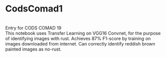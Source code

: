 # CodsComad1
<br>Entry for CODS COMAD 19
<br>This notebook uses Transfer Learning on VGG16 Convnet, for the purpose of identifying images with rust. Achieves 87% F1-score
by training on images downloaded from internet. Can correctly identify reddish brown painted images as no-rust.
